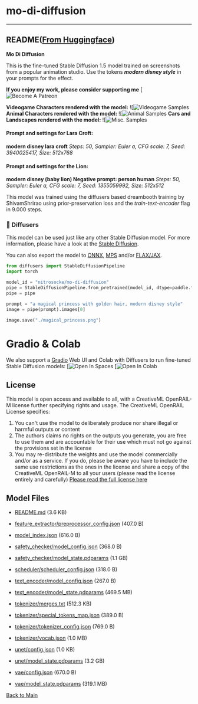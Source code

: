
# mo-di-diffusion
---


## README([From Huggingface](https://huggingface.co/nitrosocke/mo-di-diffusion))


**Mo Di Diffusion**

This is the fine-tuned Stable Diffusion 1.5 model trained on screenshots from a popular animation studio.
Use the tokens **_modern disney style_** in your prompts for the effect.

**If you enjoy my work, please consider supporting me** 
[![![Become A Patreon](https://badgen.net/badge/become/a%20patron/F96854)](https://patreon.com/user?u=79196446)

**Videogame Characters rendered with the model:**
![![Videogame Samples](https://huggingface.co/nitrosocke/mo-di-diffusion/resolve/main/modi-samples-01s.jpg)
**Animal Characters rendered with the model:**
![![Animal Samples](https://huggingface.co/nitrosocke/mo-di-diffusion/resolve/main/modi-samples-02s.jpg)
**Cars and Landscapes rendered with the model:**
![![Misc. Samples](https://huggingface.co/nitrosocke/mo-di-diffusion/resolve/main/modi-samples-03s.jpg)
#### Prompt and settings for Lara Croft:
**modern disney lara croft**
_Steps: 50, Sampler: Euler a, CFG scale: 7, Seed: 3940025417, Size: 512x768_

#### Prompt and settings for the Lion:
**modern disney (baby lion) Negative prompt: person human**
_Steps: 50, Sampler: Euler a, CFG scale: 7, Seed: 1355059992, Size: 512x512_

This model was trained using the diffusers based dreambooth training by ShivamShrirao using prior-preservation loss and the _train-text-encoder_ flag in 9.000 steps.

### 🧨 Diffusers

This model can be used just like any other Stable Diffusion model. For more information,
please have a look at the [Stable Diffusion](https://huggingface.co/docs/diffusers/api/pipelines/stable_diffusion).

You can also export the model to [ONNX](https://huggingface.co/docs/diffusers/optimization/onnx), [MPS](https://huggingface.co/docs/diffusers/optimization/mps) and/or [FLAX/JAX]().

```python
from diffusers import StableDiffusionPipeline
import torch

model_id = "nitrosocke/mo-di-diffusion"
pipe = StableDiffusionPipeline.from_pretrained(model_id, dtype=paddle.float16)
pipe = pipe

prompt = "a magical princess with golden hair, modern disney style"
image = pipe(prompt).images[0]

image.save("./magical_princess.png")
```

# Gradio & Colab

We also support a [Gradio](https://github.com/gradio-app/gradio) Web UI and Colab with Diffusers to run fine-tuned Stable Diffusion models:
[![![Open In Spaces](https://camo.githubusercontent.com/00380c35e60d6b04be65d3d94a58332be5cc93779f630bcdfc18ab9a3a7d3388/68747470733a2f2f696d672e736869656c64732e696f2f62616467652f25463025394625413425393725323048756767696e67253230466163652d5370616365732d626c7565)](https://huggingface.co/spaces/anzorq/finetuned_diffusion)
[![![Open In Colab](https://colab.research.google.com/assets/colab-badge.svg)](https://colab.research.google.com/drive/1j5YvfMZoGdDGdj3O3xRU1m4ujKYsElZO?usp=sharing)

## License

This model is open access and available to all, with a CreativeML OpenRAIL-M license further specifying rights and usage.
The CreativeML OpenRAIL License specifies: 

1. You can't use the model to deliberately produce nor share illegal or harmful outputs or content 
2. The authors claims no rights on the outputs you generate, you are free to use them and are accountable for their use which must not go against the provisions set in the license
3. You may re-distribute the weights and use the model commercially and/or as a service. If you do, please be aware you have to include the same use restrictions as the ones in the license and share a copy of the CreativeML OpenRAIL-M to all your users (please read the license entirely and carefully)
[Please read the full license here](https://huggingface.co/spaces/CompVis/stable-diffusion-license)



## Model Files

- [README.md](https://paddlenlp.bj.bcebos.com/models/community/nitrosocke/mo-di-diffusion/README.md) (3.6 KB)

- [feature_extractor/preprocessor_config.json](https://paddlenlp.bj.bcebos.com/models/community/nitrosocke/mo-di-diffusion/feature_extractor/preprocessor_config.json) (407.0 B)

- [model_index.json](https://paddlenlp.bj.bcebos.com/models/community/nitrosocke/mo-di-diffusion/model_index.json) (616.0 B)

- [safety_checker/model_config.json](https://paddlenlp.bj.bcebos.com/models/community/nitrosocke/mo-di-diffusion/safety_checker/model_config.json) (368.0 B)

- [safety_checker/model_state.pdparams](https://paddlenlp.bj.bcebos.com/models/community/nitrosocke/mo-di-diffusion/safety_checker/model_state.pdparams) (1.1 GB)

- [scheduler/scheduler_config.json](https://paddlenlp.bj.bcebos.com/models/community/nitrosocke/mo-di-diffusion/scheduler/scheduler_config.json) (318.0 B)

- [text_encoder/model_config.json](https://paddlenlp.bj.bcebos.com/models/community/nitrosocke/mo-di-diffusion/text_encoder/model_config.json) (267.0 B)

- [text_encoder/model_state.pdparams](https://paddlenlp.bj.bcebos.com/models/community/nitrosocke/mo-di-diffusion/text_encoder/model_state.pdparams) (469.5 MB)

- [tokenizer/merges.txt](https://paddlenlp.bj.bcebos.com/models/community/nitrosocke/mo-di-diffusion/tokenizer/merges.txt) (512.3 KB)

- [tokenizer/special_tokens_map.json](https://paddlenlp.bj.bcebos.com/models/community/nitrosocke/mo-di-diffusion/tokenizer/special_tokens_map.json) (389.0 B)

- [tokenizer/tokenizer_config.json](https://paddlenlp.bj.bcebos.com/models/community/nitrosocke/mo-di-diffusion/tokenizer/tokenizer_config.json) (769.0 B)

- [tokenizer/vocab.json](https://paddlenlp.bj.bcebos.com/models/community/nitrosocke/mo-di-diffusion/tokenizer/vocab.json) (1.0 MB)

- [unet/config.json](https://paddlenlp.bj.bcebos.com/models/community/nitrosocke/mo-di-diffusion/unet/config.json) (1.0 KB)

- [unet/model_state.pdparams](https://paddlenlp.bj.bcebos.com/models/community/nitrosocke/mo-di-diffusion/unet/model_state.pdparams) (3.2 GB)

- [vae/config.json](https://paddlenlp.bj.bcebos.com/models/community/nitrosocke/mo-di-diffusion/vae/config.json) (670.0 B)

- [vae/model_state.pdparams](https://paddlenlp.bj.bcebos.com/models/community/nitrosocke/mo-di-diffusion/vae/model_state.pdparams) (319.1 MB)


[Back to Main](../../)